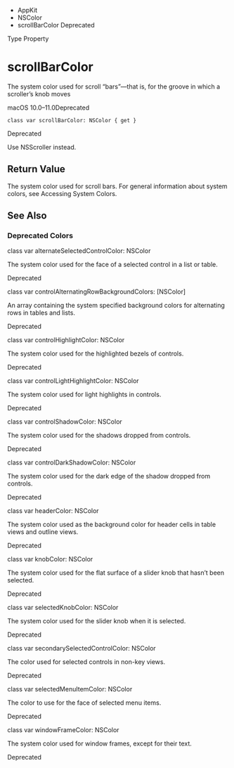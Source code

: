 

- AppKit
- NSColor
-  scrollBarColor Deprecated

Type Property

# scrollBarColor

The system color used for scroll “bars”—that is, for the groove in which a scroller’s knob moves

macOS 10.0–11.0Deprecated

``` source
class var scrollBarColor: NSColor { get }
```

Deprecated

Use NSScroller instead.

## Return Value

The system color used for scroll bars. For general information about system colors, see Accessing System Colors.

## See Also

### Deprecated Colors

class var alternateSelectedControlColor: NSColor

The system color used for the face of a selected control in a list or table.

Deprecated

class var controlAlternatingRowBackgroundColors: [NSColor]

An array containing the system specified background colors for alternating rows in tables and lists.

Deprecated

class var controlHighlightColor: NSColor

The system color used for the highlighted bezels of controls.

Deprecated

class var controlLightHighlightColor: NSColor

The system color used for light highlights in controls.

Deprecated

class var controlShadowColor: NSColor

The system color used for the shadows dropped from controls.

Deprecated

class var controlDarkShadowColor: NSColor

The system color used for the dark edge of the shadow dropped from controls.

Deprecated

class var headerColor: NSColor

The system color used as the background color for header cells in table views and outline views.

Deprecated

class var knobColor: NSColor

The system color used for the flat surface of a slider knob that hasn’t been selected.

Deprecated

class var selectedKnobColor: NSColor

The system color used for the slider knob when it is selected.

Deprecated

class var secondarySelectedControlColor: NSColor

The color used for selected controls in non-key views.

Deprecated

class var selectedMenuItemColor: NSColor

The color to use for the face of selected menu items.

Deprecated

class var windowFrameColor: NSColor

The system color used for window frames, except for their text.

Deprecated

